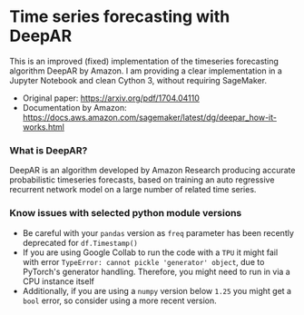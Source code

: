 # Time series forecasting with DeepAR
This is an improved (fixed) implementation of the timeseries forecasting algorithm DeepAR by Amazon. I am providing a clear implementation in a Jupyter Notebook and clean Cython 3, without requiring SageMaker.

- Original paper: https://arxiv.org/pdf/1704.04110
- Documentation by Amazon: https://docs.aws.amazon.com/sagemaker/latest/dg/deepar_how-it-works.html

### What is DeepAR?
DeepAR is an algorithm developed by Amazon Research producing accurate probabilistic timeseries forecasts, based on training an auto regressive recurrent network model on a large number of related time series.

### Know issues with selected python module versions
- Be careful with your `pandas` version as `freq` parameter has been recently deprecated for `df.Timestamp()`
- If you are using Google Collab to run the code with a `TPU` it might fail with error `TypeError: cannot pickle 'generator' object`, due to PyTorch's generator handling. Therefore, you might need to run in via a CPU instance itself
- Additionally, if you are using a `numpy` version below `1.25` you might get a `bool` error, so consider using a more recent version.
